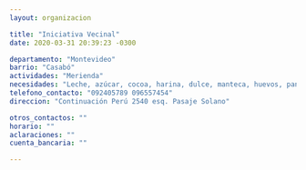 ```yaml
---
layout: organizacion

title: "Iniciativa Vecinal"
date: 2020-03-31 20:39:23 -0300

departamento: "Montevideo"
barrio: "Casabó"
actividades: "Merienda"
necesidades: "Leche, azúcar, cocoa, harina, dulce, manteca, huevos, pan, galletitas, etc."
telefono_contacto: "092405789 096557454"
direccion: "Continuación Perú 2540 esq. Pasaje Solano"

otros_contactos: ""
horario: ""
aclaraciones: ""
cuenta_bancaria: ""

---
```

